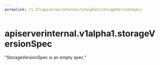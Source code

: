 ```yaml
---
permalink: /1.27/apiserverinternal/v1alpha1/storageVersionSpec/
---
```


# apiserverinternal.v1alpha1.storageVersionSpec

"StorageVersionSpec is an empty spec."